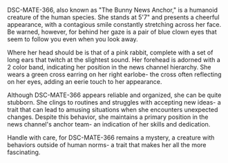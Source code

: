 DSC-MATE-366, also known as "The Bunny News Anchor," is a humanoid creature of the human species. She stands at 5'7" and presents a cheerful appearance, with a contagious smile constantly stretching across her face. Be warned, however, for behind her gaze is a pair of blue clown eyes that seem to follow you even when you look away.

Where her head should be is that of a pink rabbit, complete with a set of long ears that twitch at the slightest sound. Her forehead is adorned with a 2 color band, indicating her position in the news channel hierarchy. She wears a green cross earring on her right earlobe- the cross often reflecting on her eyes, adding an eerie touch to her appearance.

Although DSC-MATE-366 appears reliable and organized, she can be quite stubborn. She clings to routines and struggles with accepting new ideas- a trait that can lead to amusing situations when she encounters unexpected changes. Despite this behavior, she maintains a primary position in the news channel's anchor team- an indication of her skills and dedication.

Handle with care, for DSC-MATE-366 remains a mystery, a creature with behaviors outside of human norms- a trait that makes her all the more fascinating.